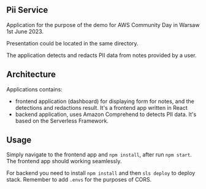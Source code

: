 ## Pii Service

Application for the purpose of the demo for AWS Community Day in Warsaw 1st June 2023.

Presentation could be located in the same directory.

The application detects and redacts PII data from notes provided by a user.

## Architecture

Applications contains:

- frontend application (dashboard) for displaying form for notes, and the detections and redactions result. It's a frontend app written in React
- backend application, uses Amazon Comprehend to detects PII data. It's based on the Serverless Framework.

## Usage

Simply navigate to the frontend app and `npm install`, after run `npm start`. The frontend app should working seamlessly.

For backend you need to install `npm install` and then `sls deploy` to deploy stack. Remember to add `.envs` for the purposes of CORS.
